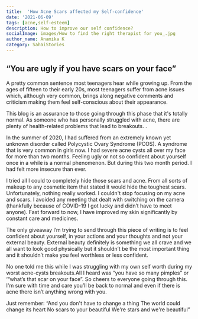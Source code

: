 ```yaml
---  
title:  'How Acne Scars affected my Self-confidence'
date: '2021-06-09'  
tags: [acne,self-esteem]  
description: How to improve our self confidence?  
socialImage: images/How to find the right therapist for you_.jpg
author_name: Anamika K
category: SahaiStories
---  
```

## “You are ugly if you have scars on your face” 

A pretty common sentence most teenagers hear while growing up. From the ages of fifteen to their early 20s, most teenagers suffer from acne issues which, although very common, brings along negative comments and criticism making them feel self-conscious about their appearance. 

This blog is an assurance to those going through this phase that it's totally normal. As someone who has personally struggled with acne, there are plenty of health-related problems that lead to breakouts. . 

In the summer of 2020, I had suffered from an extremely known yet unknown disorder called Polycystic Ovary Syndrome (PCOS). A syndrome that is very common in girls now. I had severe acne cysts all over my face for more than two months. Feeling ugly or not so confident about yourself once in a while is a normal phenomenon. But during this two month period. I had felt more insecure than ever. 

I tried all I could to completely hide those scars and acne. From all sorts of makeup to any cosmetic item that stated it would hide the toughest scars. Unfortunately, nothing really worked. I couldn't stop focusing on my acne and scars. I avoided any meeting that dealt with switching on the camera (thankfully because of COVID-19 I got lucky and didn’t have to meet anyone). Fast forward to now, I have improved my skin significantly by constant care and medicines. 

The only giveaway I’m trying to send through this piece of writing is to feel confident about yourself, in your actions and your thoughts and not your external beauty. External beauty definitely is something we all crave and we all want to look good physically but it shouldn’t be the most important thing and it shouldn’t make you feel worthless or less confident. 

No one told me  this while I was struggling with my own self worth during my worst acne-cysts breakouts.All I heard was “you have so many pimples” or ‘“what’s that scar on your face”. So cheers to everyone going through this. I'm sure with time and care you’ll be back to normal and even if there is acne there isn’t anything wrong with you.

Just remember:
“And you don't have to change a thing
The world could change its heart
No scars to your beautiful
We're stars and we're beautiful” 
